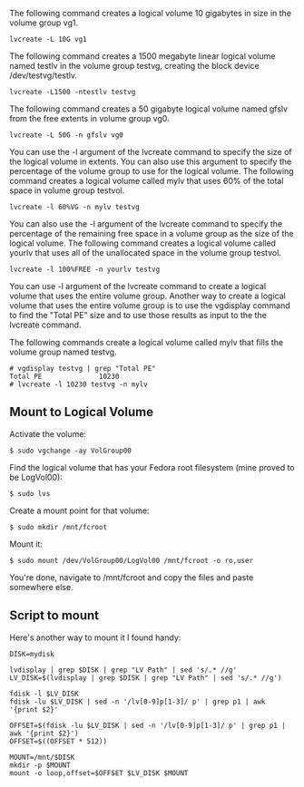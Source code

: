 The following command creates a logical volume 10 gigabytes in size in the volume group vg1.

    lvcreate -L 10G vg1

The following command creates a 1500 megabyte linear logical volume named testlv in the volume group testvg, creating the block device /dev/testvg/testlv.

    lvcreate -L1500 -ntestlv testvg

The following command creates a 50 gigabyte logical volume named gfslv from the free extents in volume group vg0.

    lvcreate -L 50G -n gfslv vg0

You can use the -l argument of the lvcreate command to specify the size of the logical volume in extents. You can also use this argument to specify the percentage of the volume group to use for the logical volume. The following command creates a logical volume called mylv that uses 60% of the total space in volume group testvol.

    lvcreate -l 60%VG -n mylv testvg

You can also use the -l argument of the lvcreate command to specify the percentage of the remaining free space in a volume group as the size of the logical volume. The following command creates a logical volume called yourlv that uses all of the unallocated space in the volume group testvol.

    lvcreate -l 100%FREE -n yourlv testvg

You can use -l argument of the lvcreate command to create a logical volume that uses the entire volume group. Another way to create a logical volume that uses the entire volume group is to use the vgdisplay command to find the "Total PE" size and to use those results as input to the the lvcreate command.

The following commands create a logical volume called mylv that fills the volume group named testvg.

    # vgdisplay testvg | grep "Total PE"
    Total PE              10230
    # lvcreate -l 10230 testvg -n mylv
    
## Mount to Logical Volume

Activate the volume:

    $ sudo vgchange -ay VolGroup00

Find the logical volume that has your Fedora root filesystem (mine proved to be LogVol00):

    $ sudo lvs

Create a mount point for that volume:

    $ sudo mkdir /mnt/fcroot

Mount it:

    $ sudo mount /dev/VolGroup00/LogVol00 /mnt/fcroot -o ro,user

You're done, navigate to /mnt/fcroot and copy the files and paste somewhere else.


## Script to mount

Here's another way to mount it I found handy:

    DISK=mydisk

    lvdisplay | grep $DISK | grep "LV Path" | sed 's/.* //g'
    LV_DISK=$(lvdisplay | grep $DISK | grep "LV Path" | sed 's/.* //g')

    fdisk -l $LV_DISK
    fdisk -lu $LV_DISK | sed -n '/lv[0-9]p[1-3]/ p' | grep p1 | awk '{print $2}'

    OFFSET=$(fdisk -lu $LV_DISK | sed -n '/lv[0-9]p[1-3]/ p' | grep p1 | awk '{print $2}')
    OFFSET=$((OFFSET * 512))

    MOUNT=/mnt/$DISK
    mkdir -p $MOUNT
    mount -o loop,offset=$OFFSET $LV_DISK $MOUNT
